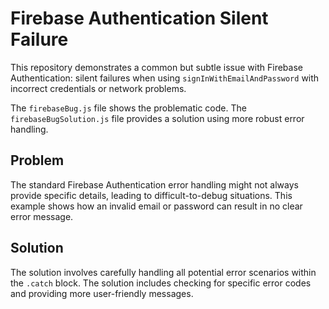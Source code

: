# Firebase Authentication Silent Failure

This repository demonstrates a common but subtle issue with Firebase Authentication: silent failures when using `signInWithEmailAndPassword` with incorrect credentials or network problems.

The `firebaseBug.js` file shows the problematic code.  The `firebaseBugSolution.js` file provides a solution using more robust error handling.

## Problem
The standard Firebase Authentication error handling might not always provide specific details, leading to difficult-to-debug situations.  This example shows how an invalid email or password can result in no clear error message.

## Solution
The solution involves carefully handling all potential error scenarios within the `.catch` block.  The solution includes checking for specific error codes and providing more user-friendly messages.